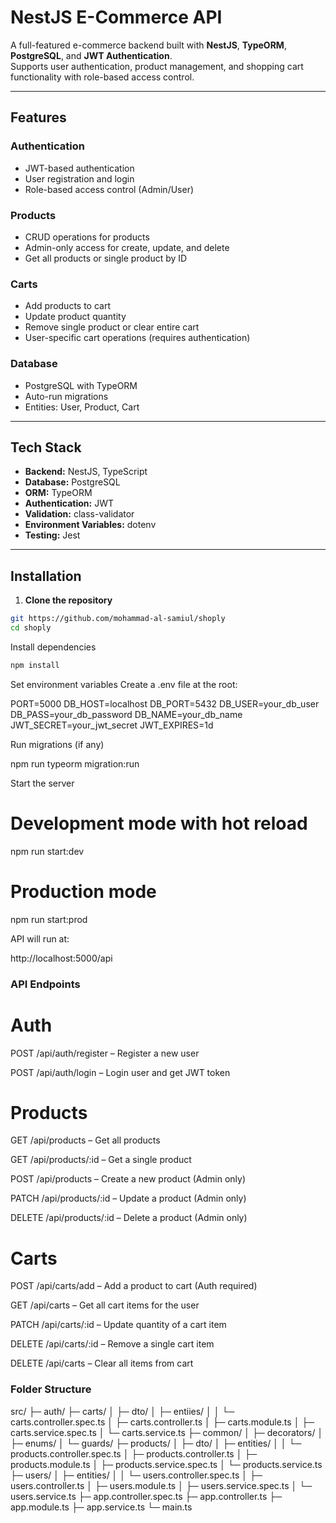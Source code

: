 # NestJS E-Commerce API

A full-featured e-commerce backend built with **NestJS**, **TypeORM**, **PostgreSQL**, and **JWT Authentication**.  
Supports user authentication, product management, and shopping cart functionality with role-based access control.

---

## Features

### Authentication

- JWT-based authentication
- User registration and login
- Role-based access control (Admin/User)

### Products

- CRUD operations for products
- Admin-only access for create, update, and delete
- Get all products or single product by ID

### Carts

- Add products to cart
- Update product quantity
- Remove single product or clear entire cart
- User-specific cart operations (requires authentication)

### Database

- PostgreSQL with TypeORM
- Auto-run migrations
- Entities: User, Product, Cart

---

## Tech Stack

- **Backend:** NestJS, TypeScript
- **Database:** PostgreSQL
- **ORM:** TypeORM
- **Authentication:** JWT
- **Validation:** class-validator
- **Environment Variables:** dotenv
- **Testing:** Jest

---

## Installation

1. **Clone the repository**

```bash
git https://github.com/mohammad-al-samiul/shoply
cd shoply
```

Install dependencies

```bash
npm install
```

Set environment variables
Create a .env file at the root:

PORT=5000
DB_HOST=localhost
DB_PORT=5432
DB_USER=your_db_user
DB_PASS=your_db_password
DB_NAME=your_db_name
JWT_SECRET=your_jwt_secret
JWT_EXPIRES=1d

Run migrations (if any)

npm run typeorm migration:run

Start the server

# Development mode with hot reload

npm run start:dev

# Production mode

npm run start:prod

API will run at:

http://localhost:5000/api

### API Endpoints

# Auth

POST /api/auth/register – Register a new user

POST /api/auth/login – Login user and get JWT token

# Products

GET /api/products – Get all products

GET /api/products/:id – Get a single product

POST /api/products – Create a new product (Admin only)

PATCH /api/products/:id – Update a product (Admin only)

DELETE /api/products/:id – Delete a product (Admin only)

# Carts

POST /api/carts/add – Add a product to cart (Auth required)

GET /api/carts – Get all cart items for the user

PATCH /api/carts/:id – Update quantity of a cart item

DELETE /api/carts/:id – Remove a single cart item

DELETE /api/carts – Clear all items from cart

### Folder Structure

src/
├─ auth/
├─ carts/
│ ├─ dto/
│ ├─ entiies/
│ │ └─ carts.controller.spec.ts
│ ├─ carts.controller.ts
│ ├─ carts.module.ts
│ ├─ carts.service.spec.ts
│ └─ carts.service.ts
├─ common/
│ ├─ decorators/
│ ├─ enums/
│ └─ guards/
├─ products/
│ ├─ dto/
│ ├─ entities/
│ │ └─ products.controller.spec.ts
│ ├─ products.controller.ts
│ ├─ products.module.ts
│ ├─ products.service.spec.ts
│ └─ products.service.ts
├─ users/
│ ├─ entities/
│ │ └─ users.controller.spec.ts
│ ├─ users.controller.ts
│ ├─ users.module.ts
│ ├─ users.service.spec.ts
│ └─ users.service.ts
├─ app.controller.spec.ts
├─ app.controller.ts
├─ app.module.ts
├─ app.service.ts
└─ main.ts
